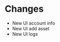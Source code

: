 <!-- TODO: remove once il-react-working is merged into master -->

# Changes

- New UI account info
- New UI add asset
- New UI logs
